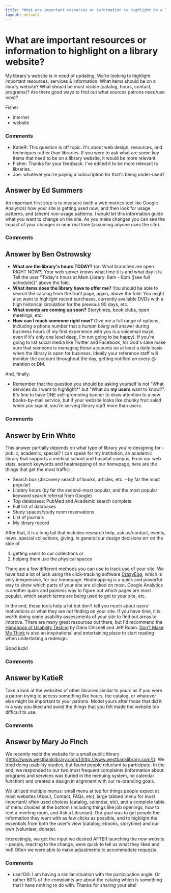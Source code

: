 ```yaml
---
title: "What are important resources or information to highlight on a library website?"
layout: default
---
```

What are important resources or information to highlight on a library website?
=====================
My library's website is in need of updating. We're looking to highlight
important resources, services & information. What items should be on a
library website? What should be most visible (catalog, hours, contact,
programs)? Are there good ways to find out what sources patrons need/use
most?

Fisher

<ul class="tags"><li class="tag">internet</li><li class="tag">website</li></ul>

### Comments ###
* KatieR: This question is off topic. It's about web design, resources, and
techniques rather than libraries. If you were to ask what are some key
items that need to be on a library website, it would be more relevant.
* Fisher: Thanks for your feedback. I've edited it to be more relevant to
libraries.
* Joe: whatever you're paying a subscription for that's being under-used?


Answer by Ed Summers
----------------
An important first step is to measure (with a web metrics tool like
Google Analytics) how your site is getting used *now*, and then look for
usage patterns, and (ahem) non-usage patterns. I would let this
information guide what you want to change on the site. As you make
changes you can see the impact of your changes in near real time
(assuming anyone uses the site).

### Comments ###

Answer by Ben Ostrowsky
----------------
-   **What are the library's hours TODAY?** (or: What branches are open
    RIGHT NOW?) Your web server knows what time it is and what day it
    is. Tell the user "Today's hours at Main Library: 8am - 6pm ([see
    full schedule])" above the fold.
-   **What items does the library have to offer me?** You should be able
    to search the catalog from the front page, again, above the fold.
    You might also want to highlight recent purchases, currently
    available DVDs with a high historical circulation for the previous
    90 days, etc.
-   **What events are coming up soon?** Storytimes, book clubs, open
    meetings, etc.
-   **How can I reach someone right now?** Give me a full range of
    options, including a phone number that a *human being* will answer
    during business hours (if my first experience with you is a
    voicemail maze, even if it's only one level deep, I'm not going to
    be happy). If you're going to list social media like Twitter and
    Facebook, for God's sake make sure that someone is managing those
    accounts on at least a daily basis when the library is open for
    business. Ideally your reference staff will monitor the account
    throughout the day, getting notified on every @-mention or DM.

And, finally:

-   Remember that the question you should be asking yourself is not
    "What services do I want to highlight?" but "What do **my users**
    want to know?". It's fine to have ONE self-promoting banner to draw
    attention to a new books-by-mail service, but if your website looks
    like chunky fruit salad when you squint, you're serving library
    staff more than users.


### Comments ###

Answer by Erin White
----------------
This answer partially depends on what type of library you're designing
for - public, academic, special? I can speak for my institution, an
academic library that supports a medical school and hospital campus.
From our web stats, search keywords and heatmapping of our homepage,
here are the things that get the most traffic:

-   Search box (discovery search of books, articles, etc. - by far the
    most popular)
-   Library hours (by far the second-most popular, and the most popular
    keyword search referral from Google)
-   Top databases: PubMed and Academic search complete
-   Full list of databases
-   Study spaces/study room reservations
-   List of journals
-   My library record

After that, it is a long tail that includes research help, ask
us/contact, events, news, special collections, giving. In general our
design decisions err on the side of

1.  getting users to our collections or
2.  helping them use the physical spaces

There are a few different methods you can use to track use of your site.
We have had a lot of luck using the click-tracking software
[CrazyEgg](http://crazyegg.com), which is very inexpensive, for our
homepage. Heatmapping is a quick and powerful way to show which parts of
your site are clicked on most. Google Analytics is another quick and
painless way to figure out which pages are most popular, which search
terms are being used to get to your site, etc.

In the end, these tools help a lot but don't tell you much about users'
motivations or what they are *not* finding on your site. If you have
time, it is worth doing some usability assessments of your site to find
out areas to improve. There are many great resources out there, but I'd
recommend the [Handbook of Usability
Testing](http://www.worldcat.org/oclc/254559224) by Dana Chisnell and
Jeff Rubin. [Don't Make Me Think](http://www.worldcat.org/oclc/61895021)
is also an inspirational and entertaining place to start reading when
undertaking a redesign.

Good luck!

### Comments ###

Answer by KatieR
----------------
Take a look at the websites of other libraries similar to yours as if
you were a patron trying to access something like hours, the catalog, or
whatever else might be important to your patrons. Model yours after
those that did it in a way you liked and avoid the things that you felt
made the website too difficult to use.

### Comments ###

Answer by Mary Jo Finch
----------------
We recently redid the website for a small public library
([http://www.westbanklibrary.com/](http://www.westbanklibrary.com/)). We
tried doing usability studies, but found people reluctant to
participate. In the end, we responded to our two most frequent
complaints (information about programs and services was buried in the
menuing system, no calendar function) and created a design in alignment
with our re-branding goals.

We utilized multiple menus: small menu at top for things people expect
at most websites (About, Contact, FAQs, etc), large tabbed menu for most
important/ often used choices (catalog, calendar, etc), and a complete
table of menu choices at the bottom (including things like job openings,
how to rent a meeting room, and Ask a Librarian). Our goal was to get
people the information they want with as few clicks as possible, and to
highlight the essentials from both the user's view (catalog, ebooks,
storytime) and our own (volunteer, donate).

Interestingly, we got the input we desired AFTER launching the new
website - people, reacting to the change, were quick to tell us what
they liked and not! Often we were able to make adjustments to
accommodate requests.

### Comments ###
* user130: I am having a similar situation with the participation angle. Or rather
80% of the complaints are about the catalog which is something that I
have nothing to do with. Thanks for sharing your site!

